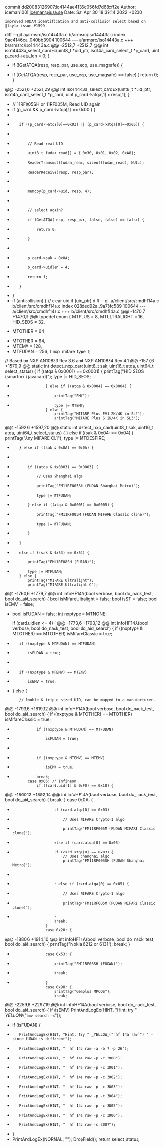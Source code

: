 commit dd20083126907dc4144ae4136c056fd7d68cff2e
Author: iceman1001 <iceman@iuse.se>
Date:   Sat Apr 30 18:39:14 2022 +0200

    improved FUDAN identification and anti-collision select based on @lsylx issue #1599

diff --git a/armsrc/iso14443a.c b/armsrc/iso14443a.c
index 9ac4146ca..040bb3904 100644
--- a/armsrc/iso14443a.c
+++ b/armsrc/iso14443a.c
@@ -2512,7 +2512,7 @@ int iso14443a_select_cardEx(uint8_t *uid_ptr, iso14a_card_select_t *p_card, uint
         p_card->ats_len = 0;
     }
 
-    if (!GetATQA(resp, resp_par, use_ecp, use_magsafe)) {
+    if (GetATQA(resp, resp_par, use_ecp, use_magsafe) == false) {
         return 0;
     }
 
@@ -2521,6 +2521,29 @@ int iso14443a_select_cardEx(uint8_t *uid_ptr, iso14a_card_select_t *p_card, uint
         p_card->atqa[1] = resp[1];
     }
 
+    // 11RF005SH or 11RF005M, Read UID again
+    if (p_card && p_card->atqa[1] == 0x00 ) {
+
+        if ((p_card->atqa[0]==0x03) || (p_card->atqa[0]==0x05)) {
+
+            // Read real UID
+            uint8_t fudan_read[] = { 0x30, 0x01, 0x02, 0xA8};
+            ReaderTransmit(fudan_read, sizeof(fudan_read), NULL); 
+            ReaderReceive(resp, resp_par);
+
+            memcpy(p_card->uid, resp, 4);
+
+            // select again?
+            if (GetATQA(resp, resp_par, false, false) == false) {
+                return 0;
+            }
+
+            p_card->sak = 0x0A;
+            p_card->uidlen = 4;
+            return 1;
+        }
+    }
+
     if (anticollision) {
         // clear uid
         if (uid_ptr)
diff --git a/client/src/cmdhf14a.c b/client/src/cmdhf14a.c
index 028ded92a..9a78fc589 100644
--- a/client/src/cmdhf14a.c
+++ b/client/src/cmdhf14a.c
@@ -1470,7 +1470,9 @@ typedef enum {
     MTPLUS = 8,
     MTULTRALIGHT = 16,
     HID_SEOS = 32,
-    MTOTHER = 64
+    MTOTHER = 64,
+    MTEMV = 128,
+    MTFUDAN = 256,
 } nxp_mifare_type_t;
 
 // Based on NXP AN10833 Rev 3.6 and NXP AN10834 Rev 4.1
@@ -1577,6 +1579,9 @@ static int detect_nxp_card(uint8_t sak, uint16_t atqa, uint64_t select_status) {
                     if ((atqa & 0x0001) == 0x0001) {
                         printTag("HID SEOS (smartmx / javacard)");
                         type |= HID_SEOS;
+                    } else if ((atqa & 0x0004) == 0x0004) {
+                        printTag("EMV");
+                        type |= MTEMV;
                     } else {
                         printTag("MIFARE Plus EV1 2K/4K in SL3");
                         printTag("MIFARE Plus S 2K/4K in SL3");
@@ -1592,6 +1597,20 @@ static int detect_nxp_card(uint8_t sak, uint16_t atqa, uint64_t select_status) {
         } else if ((sak & 0x04) == 0x04) {
             printTag("Any MIFARE CL1");
             type |= MTDESFIRE;
+        } else if ((sak & 0x0A) == 0x0A) {
+
+            if ((atqa & 0x0003) == 0x0003) {
+                // Uses Shanghai algo
+                printTag("FM11RF005SH (FUDAN Shanghai Metro)");
+                type |= MTFUDAN;
+            } else if ((atqa & 0x0005) == 0x0005) {
+                printTag("FM11RF005M (FUDAN MIFARE Classic clone)");
+                type |= MTFUDAN;
+            }
+        } 
+        else if ((sak & 0x53) == 0x53) {
+            printTag("FM11RF08SH (FUDAN)");
+            type |= MTFUDAN;
         } else {
             printTag("MIFARE Ultralight");
             printTag("MIFARE Ultralight C");
@@ -1760,6 +1779,7 @@ int infoHF14A(bool verbose, bool do_nack_test, bool do_aid_search) {
     bool isMifareUltralight = false;
     bool isST = false;
     bool isEMV = false;
+    bool isFUDAN = false;
     int nxptype = MTNONE;
 
     if (card.uidlen <= 4) {
@@ -1773,6 +1793,12 @@ int infoHF14A(bool verbose, bool do_nack_test, bool do_aid_search) {
         if ((nxptype & MTOTHER) == MTOTHER)
             isMifareClassic = true;
 
+        if ((nxptype & MTFUDAN) == MTFUDAN)
+            isFUDAN = true;
+
+        if ((nxptype & MTEMV) == MTEMV)
+            isEMV = true;
+
     } else {
 
         // Double & triple sized UID, can be mapped to a manufacturer.
@@ -1793,6 +1819,12 @@ int infoHF14A(bool verbose, bool do_nack_test, bool do_aid_search) {
                 if ((nxptype & MTOTHER) == MTOTHER)
                     isMifareClassic = true;
 
+                if ((nxptype & MTFUDAN) == MTFUDAN)
+                    isFUDAN = true;
+
+                if ((nxptype & MTEMV) == MTEMV)
+                    isEMV = true;
+
                 break;
             case 0x05: // Infineon
                 if ((card.uid[1] & 0xF0) == 0x10) {
@@ -1860,12 +1892,14 @@ int infoHF14A(bool verbose, bool do_nack_test, bool do_aid_search) {
                         break;
                     }
                     case 0x0A: {
-                        if (card.atqa[0] == 0x03)
-                            // Uses MIFARE Crypto-1 algo
-                            printTag("FM11RF005M (FUDAN MIFARE Classic clone)");
-                        else if (card.atqa[0] == 0x05)
+                        if (card.atqa[0] == 0x03) {
                             // Uses Shanghai algo
                             printTag("FM11RF005SH (FUDAN Shanghai Metro)");
+
+                        } else if (card.atqa[0] == 0x05) {
+                            // Uses MIFARE Crypto-1 algo
+                            printTag("FM11RF005M (FUDAN MIFARE Classic clone)");
+                        }
                         break;
                     }
                     case 0x20: {
@@ -1880,6 +1914,10 @@ int infoHF14A(bool verbose, bool do_nack_test, bool do_aid_search) {
                         printTag("Nokia 6212 or 6131");
                         break;
                     }
+                    case 0x53: {
+                        printTag("FM11RF08SH (FUDAN)");
+                        break;
+                    }
                     case 0x98: {
                         printTag("Gemplus MPCOS");
                         break;
@@ -2259,6 +2297,19 @@ int infoHF14A(bool verbose, bool do_nack_test, bool do_aid_search) {
     if (isEMV)
         PrintAndLogEx(HINT, "Hint: try " _YELLOW_("`emv search -s`"));
 
+    if (isFUDAN) {
+        PrintAndLogEx(HINT, "Hint: try " _YELLOW_("`hf 14a raw`") " - since FUDAN is different");
+        PrintAndLogEx(HINT, "  hf 14a raw -a -b 7 -p 26");
+        PrintAndLogEx(HINT, "  hf 14a raw -p -c 3000");
+        PrintAndLogEx(HINT, "  hf 14a raw -p -c 3001");
+        PrintAndLogEx(HINT, "  hf 14a raw -p -c 3002");
+        PrintAndLogEx(HINT, "  hf 14a raw -p -c 3003");
+        PrintAndLogEx(HINT, "  hf 14a raw -p -c 3004");
+        PrintAndLogEx(HINT, "  hf 14a raw -p -c 3005");
+        PrintAndLogEx(HINT, "  hf 14a raw -p -c 3006");
+        PrintAndLogEx(HINT, "  hf 14a raw -c 3007");
+    }
+
     PrintAndLogEx(NORMAL, "");
     DropField();
     return select_status;
